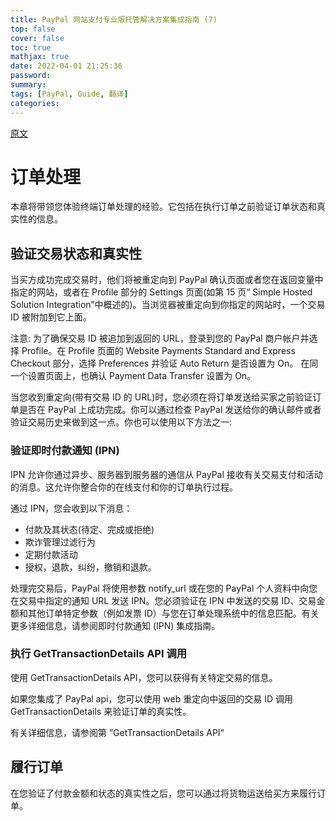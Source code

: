 ```yaml
---
title: PayPal 网站支付专业版托管解决方案集成指南 (7)
top: false
cover: false
toc: true
mathjax: true
date: 2022-04-01 21:25:36
password:
summary:
tags: [PayPal, Guide, 翻译]
categories:
---
```

[原文](https://www.paypalobjects.com/webstatic/en_AU/developer/docs/pdf/hostedsolution_au.pdf#page=61&zoom=100,84,126)
# 订单处理
本章将带领您体验终端订单处理的经验。它包括在执行订单之前验证订单状态和真
实性的信息。

## 验证交易状态和真实性
当买方成功完成交易时，他们将被重定向到 PayPal 确认页面或者您在返回变量中指定的网站，或者在 Profile 部分的 Settings 页面(如第 15 页“ Simple Hosted Solution Integration”中概述的)。当浏览器被重定向到你指定的网站时，一个交易 ID 被附加到它上面。

注意: 为了确保交易 ID 被追加到返回的 URL，登录到您的 PayPal 商户帐户并选择 Profile。在 Profile 页面的 Website Payments Standard and Express Checkout 部分，选择 Preferences 并验证 Auto Return 是否设置为 On。
在同一个设置页面上，也确认 Payment Data Transfer 设置为 On。

当您收到重定向(带有交易 ID 的 URL)时，您必须在将订单发送给买家之前验证订单是否在 PayPal 上成功完成。你可以通过检查 PayPal 发送给你的确认邮件或者验证交易历史来做到这一点。你也可以使用以下方法之一:

### 验证即时付款通知 (IPN)
IPN 允许你通过异步、服务器到服务器的通信从 PayPal 接收有关交易支付和活动的消息。这允许你整合你的在线支付和你的订单执行过程。

通过 IPN，您会收到以下消息：
- 付款及其状态(待定、完成或拒绝)
- 欺诈管理过滤行为
- 定期付款活动
- 授权，退款，纠纷，撤销和退款。

处理完交易后，PayPal 将使用参数 notify_url 或在您的 PayPal 个人资料中向您在交易中指定的通知 URL 发送 IPN。您必须验证在 IPN 中发送的交易 ID、交易金额和其他订单特定参数（例如发票 ID）与您在订单处理系统中的信息匹配。有关更多详细信息，请参阅即时付款通知 (IPN) 集成指南。

### 执行 GetTransactionDetails API 调用
使用 GetTransactionDetails API，您可以获得有关特定交易的信息。

如果您集成了 PayPal api，您可以使用 web 重定向中返回的交易 ID 调用
GetTransactionDetails 来验证订单的真实性。

有关详细信息，请参阅第 ”GetTransactionDetails API“

## 履行订单
在您验证了付款金额和状态的真实性之后，您可以通过将货物运送给买方来履行订单。